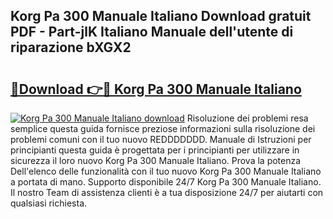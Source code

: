 ## Korg Pa 300 Manuale Italiano Download gratuit PDF - Part-jlK Italiano Manuale dell'utente di riparazione bXGX2

# <h2><a href="http://dfaqu0.blite.top/?on=Korg+Pa+300+Manuale+Italiano">🔗Download 👉🔴 Korg Pa 300 Manuale Italiano</a></h2>

[![Korg Pa 300 Manuale Italiano download](https://i.imgur.com/lujVjoI.png)](http://dfaqu0.blite.top/?on=Korg+Pa+300+Manuale+Italiano)
Risoluzione dei problemi resa semplice questa guida fornisce preziose informazioni sulla risoluzione dei problemi comuni con il tuo nuovo REDDDDDDD. Manuale di Istruzioni per principianti questa guida è progettata per i principianti per utilizzare in sicurezza il loro nuovo Korg Pa 300 Manuale Italiano. Prova la potenza Dell'elenco delle funzionalità con il tuo nuovo Korg Pa 300 Manuale Italiano a portata di mano. Supporto disponibile 24/7 Korg Pa 300 Manuale Italiano. Il nostro Team di assistenza clienti è a tua disposizione 24/7 per aiutarti con qualsiasi richiesta.
